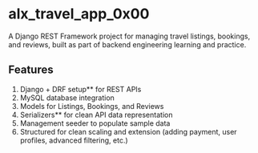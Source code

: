
# alx\_travel\_app\_0x00

A Django REST Framework project for managing travel listings, bookings, and reviews, built as part of backend engineering learning and practice.

## Features

1. Django + DRF setup** for REST APIs
2. MySQL database integration
3. Models for Listings, Bookings, and Reviews
4. Serializers** for clean API data representation
5. Management seeder to populate sample data
6. Structured for clean scaling and extension (adding payment, user profiles, advanced filtering, etc.)
